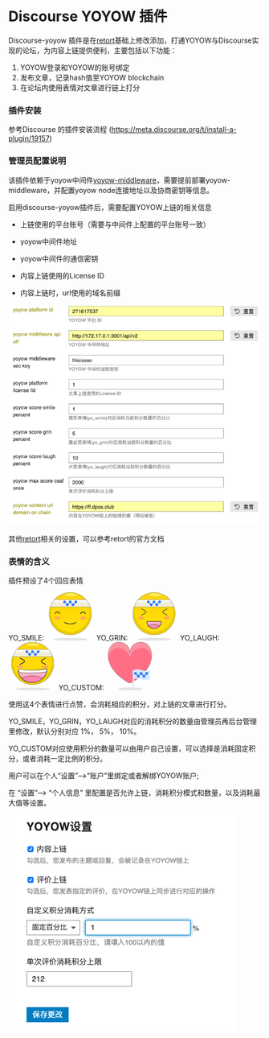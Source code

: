 # Discourse YOYOW 插件

Discourse-yoyow 插件是在[retort](https://github.com/gdpelican/retort)基础上修改添加，打通YOYOW与Discourse实现的论坛，为内容上链提供便利，主要包括以下功能：

1. YOYOW登录和YOYOW的账号绑定
2. 发布文章，记录hash值至YOYOW blockchain
3. 在论坛内使用表情对文章进行链上打分



### 插件安装

参考Discourse 的插件安装流程 (https://meta.discourse.org/t/install-a-plugin/19157)

### 管理员配置说明

该插件依赖于yoyow中间件[yoyow-middleware](https://github.com/yoyow-org/yoyow-middleware)，需要提前部署yoyow-middleware，并配置yoyow node连接地址以及协商密钥等信息。

启用discourse-yoyow插件后，需要配置YOYOW上链的相关信息

- 上链使用的平台账号（需要与中间件上配置的平台账号一致）

- yoyow中间件地址

- yoyow中间件的通信密钥

- 内容上链使用的License ID

- 内容上链时，url使用的域名前缀


![yoyow admin config](screenshots/yoyow_admin_config.png)


其他[retort](https://github.com/gdpelican/retort)相关的设置，可以参考retort的官方文档

### 表情的含义

插件预设了4个回应表情



YO_SMILE:
![yoyow smile](screenshots/YO-Smile.png)
YO_GRIN: 
![yoyow grin](screenshots/YO-Grin.png)
YO_LAUGH:
![yoyow laugh](screenshots/YO-Laugh.png)
YO_CUSTOM: 
![yoyow custom](screenshots/YO-Custom.png)





使用这4个表情进行点赞，会消耗相应的积分，对上链的文章进行打分。



YO_SMILE，YO_GRIN，YO_LAUGH对应的消耗积分的数量由管理员再后台管理里修改，默认分别对应 1%， 5%， 10%。



YO_CUSTOM对应使用积分的数量可以由用户自己设置，可以选择是消耗固定积分，或者消耗一定比例的积分。



用户可以在个人“设置”-->“账户”里绑定或者解绑YOYOW账户;

在 “设置”--> “个人信息” 里配置是否允许上链，消耗积分模式和数量，以及消耗最大值等设置。

![yoyow user config](screenshots/yoyow_user_config.png)

